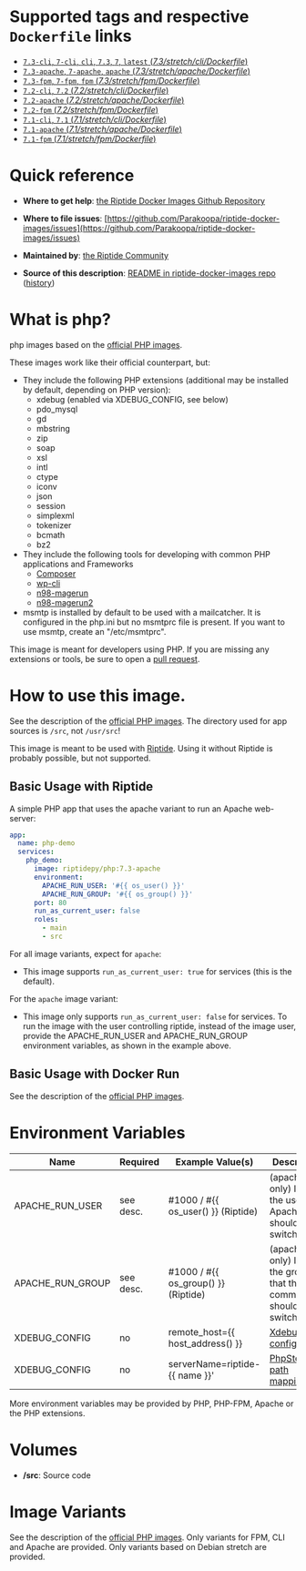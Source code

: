 # Supported tags and respective `Dockerfile` links

-	[`7.3-cli`, `7-cli`, `cli`, `7.3`, `7`, `latest` (*7.3/stretch/cli/Dockerfile*)](https://github.com/Parakoopa/riptide-docker-images/php/7.3/stretch/cli/Dockerfile)
-	[`7.3-apache`, `7-apache`, `apache` (*7.3/stretch/apache/Dockerfile*)](https://github.com/Parakoopa/riptide-docker-images/php/7.3/stretch/apache/Dockerfile)
-	[`7.3-fpm`, `7-fpm`, `fpm` (*7.3/stretch/fpm/Dockerfile*)](https://github.com/Parakoopa/riptide-docker-images/php/7.3/stretch/fpm/Dockerfile)
-	[`7.2-cli`, `7.2` (*7.2/stretch/cli/Dockerfile*)](https://github.com/Parakoopa/riptide-docker-images/php/7.2/stretch/cli/Dockerfile)
-	[`7.2-apache` (*7.2/stretch/apache/Dockerfile*)](https://github.com/Parakoopa/riptide-docker-images/php/7.2/stretch/apache/Dockerfile)
-	[`7.2-fpm` (*7.2/stretch/fpm/Dockerfile*)](https://github.com/Parakoopa/riptide-docker-images/php/7.2/stretch/fpm/Dockerfile)
-	[`7.1-cli`, `7.1` (*7.1/stretch/cli/Dockerfile*)](https://github.com/Parakoopa/riptide-docker-images/php/7.1/stretch/cli/Dockerfile)
-	[`7.1-apache` (*7.1/stretch/apache/Dockerfile*)](https://github.com/Parakoopa/riptide-docker-images/php/7.1/stretch/apache/Dockerfile)
-	[`7.1-fpm` (*7.1/stretch/fpm/Dockerfile*)](https://github.com/Parakoopa/riptide-docker-images/php/7.1/stretch/fpm/Dockerfile)

# Quick reference

-	**Where to get help**:
	[the Riptide Docker Images Github Repository](https://github.com/Parakoopa/riptide-docker-images)

-	**Where to file issues**:
	[https://github.com/Parakoopa/riptide-docker-images/issues](https://github.com/Parakoopa/riptide-docker-images/issues)

-	**Maintained by**:
	[the Riptide Community](https://github.com/Parakoopa/riptide-docker-images)

-	**Source of this description**:
	[README in riptide-docker-images repo](https://github.com/Parakoopa/riptide-docker-images/tree/master/php) ([history](https://github.com/Parakoopa/riptide-docker-images/tree/master/php))

# What is php?

php images based on the [official PHP images](https://hub.docker.com/_/php).

These images work like their official counterpart, but:

- They include the following PHP extensions (additional may be installed by default, depending on PHP version):
  - xdebug (enabled via XDEBUG_CONFIG, see below)
  - pdo_mysql
  - gd
  - mbstring
  - zip
  - soap
  - xsl
  - intl
  - ctype
  - iconv
  - json
  - session
  - simplexml
  - tokenizer
  - bcmath
  - bz2
- They include the following tools for developing with common PHP applications and Frameworks
  - [Composer](https://getcomposer.org/)
  - [wp-cli](https://wp-cli.org/)
  - [n98-magerun](https://github.com/netz98/n98-magerun)
  - [n98-magerun2](https://github.com/netz98/n98-magerun2)
- msmtp is installed by default to be used with a mailcatcher. It is configured in the php.ini but no msmtprc
  file is present. If you want to use msmtp, create an "/etc/msmtprc".
  
This image is meant for developers using PHP. If you are missing any extensions
or tools, be sure to open a [pull request](https://github.com/Parakoopa/riptide-docker-images/pulls).

# How to use this image.

See the description of the [official PHP images](https://hub.docker.com/_/php). 
The directory used for app sources is `/src`, not `/usr/src`!

This image is meant to be used with [Riptide](https://github.com/Parakoopa/riptide-cli). 
Using it without Riptide is probably possible, but not supported.

## Basic Usage with Riptide

A simple PHP app that uses the apache variant to run an Apache web-server: 

```yaml
app:
  name: php-demo
  services:
    php_demo:
      image: riptidepy/php:7.3-apache
      environment:
        APACHE_RUN_USER: '#{{ os_user() }}'
        APACHE_RUN_GROUP: '#{{ os_group() }}'
      port: 80
      run_as_current_user: false
      roles:
        - main
        - src
```

For all image variants, expect for `apache`:

- This image supports ``run_as_current_user: true`` for services (this is the default).

For the `apache` image variant:

- This image only supports ``run_as_current_user: false`` for services.
  To run the image with the user controlling riptide, instead of the image user, provide the APACHE_RUN_USER and APACHE_RUN_GROUP environment variables,
  as shown in the example above.

## Basic Usage with Docker Run

See the description of the [official PHP images](https://hub.docker.com/_/php).

# Environment Variables
 
| Name            | Required | Example Value(s)                    | Description                                                         |
|-----------------|----------|-------------------------------------|---------------------------------------------------------------------|
| APACHE_RUN_USER | see desc.| #1000 / #{{ os_user() }} (Riptide)  | (apache only) ID of the user that Apache should switch to           |   
| APACHE_RUN_GROUP| see desc.| #1000 / #{{ os_group() }} (Riptide) | (apache only) ID of the group that the main command should switch to|
| XDEBUG_CONFIG   | no       | remote_host={{ host_address() }}    | [Xdebug configuration](https://xdebug.org/docs/remote)              |
| XDEBUG_CONFIG   | no       | serverName=riptide-{{ name }}'      | [PhpStorm path mapping key](https://blog.jetbrains.com/phpstorm/2012/03/new-in-4-0-easier-debugging-of-remote-php-command-line-scripts/)|

More environment variables may be provided by PHP, PHP-FPM, Apache or the PHP extensions.

# Volumes
 
- **/src**: Source code

# Image Variants

See the description of the [official PHP images](https://hub.docker.com/_/php). Only
variants for FPM, CLI and Apache are provided. Only variants based on Debian stretch are provided.
